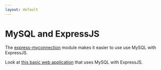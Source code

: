 ```yaml
---
layout: default
---
```


# MySQL and ExpressJS

The [express-myconnection](https://www.npmjs.com/package/express-myconnection) module makes it easier to use use MySQL with ExpressJS.

Look at [this basic web application](https://github.com/codex-academy/BasicExpressWebApp) that uses MySQL with ExpressJS.
